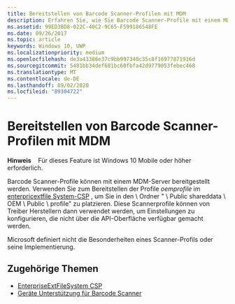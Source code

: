```yaml
---
title: Bereitstellen von Barcode Scanner-Profilen mit MDM
description: Erfahren Sie, wie Sie Barcode Scanner-Profile mit einem MDM-Server (Mobile Device Management, Verwaltung mobiler Geräte) mithilfe des Konfigurations Dienstanbieters von enterpriseextfile System bereitstellen.
ms.assetid: 99ED3BD8-022C-40C2-9C65-F599186548FE
ms.date: 09/26/2017
ms.topic: article
keywords: Windows 10, UWP
ms.localizationpriority: medium
ms.openlocfilehash: de3a43386e37c9bb997340c35c8f16977871916d
ms.sourcegitcommit: 5481bb34def681bc60fbfa42d9779053febec468
ms.translationtype: MT
ms.contentlocale: de-DE
ms.lasthandoff: 09/02/2020
ms.locfileid: "89304722"
---
```

# <a name="deploy-barcode-scanner-profiles-with-mdm"></a>Bereitstellen von Barcode Scanner-Profilen mit MDM

**Hinweis**    Für dieses Feature ist Windows 10 Mobile oder höher erforderlich.

Barcode Scanner-Profile können mit einem MDM-Server bereitgestellt werden. Verwenden Sie zum Bereitstellen der Profile *oemprofile* im [enterpricextfile System-CSP](/windows/client-management/mdm/enterpriseextfilessystem-csp) , um Sie in den \\ Ordner " \\ Public shareddata \\ OEM \\ Public \\ profile" zu platzieren. Diese Scannerprofile können von Treiber Herstellern dann verwendet werden, um Einstellungen zu konfigurieren, die nicht über die API-Oberfläche verfügbar gemacht werden.

Microsoft definiert nicht die Besonderheiten eines Scanner-Profils oder seine Implementierung.

## <a name="related-topics"></a>Zugehörige Themen
- [EnterpriseExtFileSystem CSP](/windows/client-management/mdm/enterpriseextfilessystem-csp)
- [Geräte Unterstützung für Barcode Scanner](./pos-device-support.md#barcode-scanner)